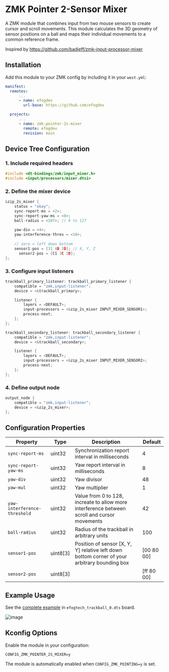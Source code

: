 # ZMK Pointer 2-Sensor Mixer

A ZMK module that combines input from two mouse sensors to create cursor and scroll movements. This module calculates
the 3D geometry of sensor positions on a ball and maps their individual movements to a common reference frame.

Inspired by https://github.com/badjeff/zmk-input-processor-mixer

## Installation

Add this module to your ZMK config by including it in your `west.yml`:

```yaml
manifest:
  remotes:
      ...
      - name: efogdev
        url-base: https://github.com/efogdev

  projects:
      ...
      - name: zmk-pointer-2s-mixer
        remote: efogdev
        revision: main
```

## Device Tree Configuration

### 1. Include required headers

```c
#include <dt-bindings/zmk/input_mixer.h>
#include <input/processors/mixer.dtsi>
```

### 2. Define the mixer device

```c
&zip_2s_mixer {
    status = "okay";
    sync-report-ms = <2>;
    sync-report-yaw-ms = <8>;
    ball-radius = <107>; // 0 to 127
    
    yaw-div = <4>;
    yaw-interference-thres = <10>;   
    
    // zero = left down bottom
    sensor1-pos = [31 4B 2D]; // X, Y, Z 
	  sensor2-pos = [C1 3C 2D];
};
```

### 3. Configure input listeners

```c
trackball_primary_listener: trackball_primary_listener {
    compatible = "zmk,input-listener";
    device = <&trackball_primary>;

    listener {
        layers = <DEFAULT>;
        input-processors = <&zip_2s_mixer INPUT_MIXER_SENSOR1>;
        process-next;
    };
};

trackball_secondary_listener: trackball_secondary_listener {
    compatible = "zmk,input-listener";
    device = <&trackball_secondary>;

    listener {
        layers = <DEFAULT>;
        input-processors = <&zip_2s_mixer INPUT_MIXER_SENSOR2>;
        process-next;
    };
};
```

### 4. Define output node

```c
output_node {
    compatible = "zmk,input-listener";
    device = <&zip_2s_mixer>;
};
```

## Configuration Properties

| Property                     | Type     | Description                                                                                  | Default    |
|------------------------------|----------|----------------------------------------------------------------------------------------------|------------|
| `sync-report-ms`             | uint32   | Synchronization report interval in milliseconds                                              | 4          |
| `sync-report-yaw-ms`         | uint32   | Yaw report interval in milliseconds                                                          | 8          |
| `yaw-div`                    | uint32   | Yaw divisor                                                                                  | 48         |
| `yaw-mul`                    | uint32   | Yaw multiplier                                                                               | 1          |
| `yaw-interference-threshold` | uint32   | Value from 0 to 128, increate to allow more interference between scroll and cursor movements | 42         |
| `ball-radius`                | uint32   | Radius of the trackball in arbitrary units                                                   | 100        |
| `sensor1-pos`                | uint8[3] | Position of sensor [X, Y, Y] relative left down bottom corner of your arbitrary bounding box | [00 80 00] |
| `sensor2-pos`                | uint8[3] |                                                                                              | [ff 80 00] |

## Example Usage

See the [complete example](https://github.com/efogdev/trackball-zmk-config) in `efogtech_trackball_0.dts` board.

![image](https://github.com/user-attachments/assets/86a2420e-6595-49a2-b843-836f6a7a4053)

## Kconfig Options

Enable the module in your configuration:

```
CONFIG_ZMK_POINTER_2S_MIXER=y
```

The module is automatically enabled when `CONFIG_ZMK_POINTING=y` is set.
